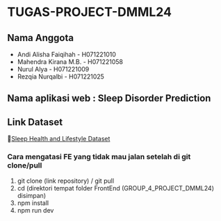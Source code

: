 # TUGAS-PROJECT-DMML24

## **Nama Anggota**
- Andi Alisha Faiqihah - H071221010
- Mahendra Kirana M.B. - H071221058
- Nurul Alya - H071221009
- Rezqia Nurqalbi - H071221025

## Nama aplikasi web : Sleep Disorder Prediction

## **Link Dataset**
🔗[Sleep Health and Lifestyle Dataset](https://www.kaggle.com/datasets/uom190346a/sleep-health-and-lifestyle-dataset)

### Cara mengatasi FE yang tidak mau jalan setelah di git clone/pull
1. git clone (link repository) / git pull
2. cd (direktori tempat folder FrontEnd (GROUP_4_PROJECT_DMML24) disimpan)
3. npm install
4. npm run dev
